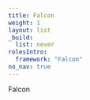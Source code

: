 ```yaml
---
title: Falcon
weight: 1
layout: list
_build:
  list: never
rolesIntro:
  framework: "Falcon"
no_nav: true
---
```


Falcon
